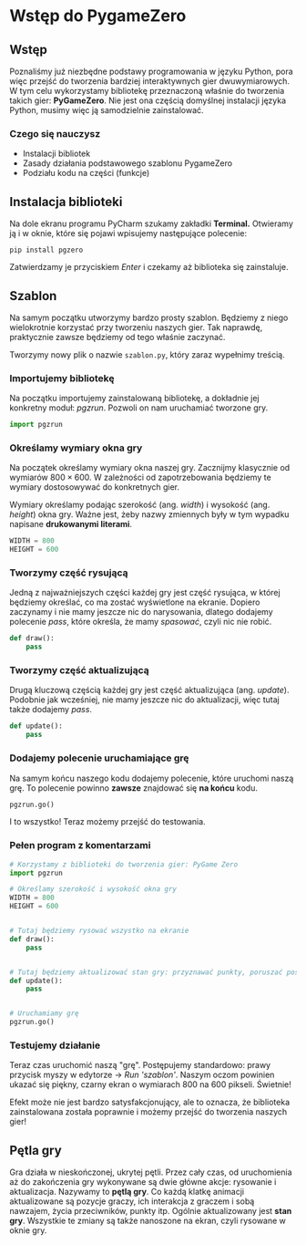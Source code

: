 # Wstęp do PygameZero

## Wstęp

Poznaliśmy już niezbędne podstawy programowania w języku Python, pora więc przejść do tworzenia bardziej interaktywnych gier dwuwymiarowych. W tym celu wykorzystamy bibliotekę przeznaczoną właśnie do tworzenia takich gier: **PyGameZero**. Nie jest ona częścią domyślnej instalacji języka Python, musimy więc ją samodzielnie zainstalować.

### Czego się nauczysz

* Instalacji bibliotek
* Zasady działania podstawowego szablonu PygameZero
* Podziału kodu na części (funkcje)

## Instalacja biblioteki

Na dole ekranu programu PyCharm szukamy zakładki **Terminal.** Otwieramy ją i w oknie, które się pojawi wpisujemy następujące polecenie:

`pip install pgzero`

Zatwierdzamy je przyciskiem _Enter_ i czekamy aż biblioteka się zainstaluje.

## Szablon

Na samym początku utworzymy bardzo prosty szablon. Będziemy z niego wielokrotnie korzystać przy tworzeniu naszych gier. Tak naprawdę, praktycznie zawsze będziemy od tego właśnie zaczynać.

Tworzymy nowy plik o nazwie `szablon.py`, który zaraz wypełnimy treścią.

### Importujemy bibliotekę

Na początku importujemy zainstalowaną bibliotekę, a dokładnie jej konkretny moduł: _pgzrun_.
Pozwoli on nam uruchamiać tworzone gry.

```python
import pgzrun
```

### Określamy wymiary okna gry

Na początek określamy wymiary okna naszej gry. Zacznijmy klasycznie od wymiarów $800\times600$.
W zależności od zapotrzebowania będziemy te wymiary dostosowywać do konkretnych gier.

Wymiary określamy podając szerokość (ang. *width*) i wysokość (ang. *height*) okna gry.
Ważne jest, żeby nazwy zmiennych były w tym wypadku napisane **drukowanymi literami**.

```python
WIDTH = 800
HEIGHT = 600
```

### Tworzymy część rysującą

Jedną z najważniejszych części każdej gry jest część rysująca, w której będziemy określać, co ma zostać wyświetlone na ekranie.
Dopiero zaczynamy i nie mamy jeszcze nic do narysowania, dlatego dodajemy polecenie _pass_, które określa, że mamy *spasować*, czyli nic nie robić.

```python
def draw():
    pass
```

### Tworzymy część aktualizującą

Drugą kluczową częścią każdej gry jest część aktualizująca (ang. *update*).
Podobnie jak wcześniej, nie mamy jeszcze nic do aktualizacji, więc tutaj także dodajemy _pass_.

```python
def update():
    pass
```

### Dodajemy polecenie uruchamiające grę

Na samym końcu naszego kodu dodajemy polecenie, które uruchomi naszą grę.
To polecenie powinno **zawsze** znajdować się **na końcu** kodu.

```python
pgzrun.go()
```

I to wszystko! Teraz możemy przejść do testowania.

### Pełen program z komentarzami

```python
# Korzystamy z biblioteki do tworzenia gier: PyGame Zero
import pgzrun

# Określamy szerokość i wysokość okna gry
WIDTH = 800
HEIGHT = 600


# Tutaj będziemy rysować wszystko na ekranie
def draw():
    pass


# Tutaj będziemy aktualizować stan gry: przyznawać punkty, poruszać postaciami itd.
def update():
    pass


# Uruchamiamy grę
pgzrun.go()
```

### Testujemy działanie

Teraz czas uruchomić naszą "grę". Postępujemy standardowo: prawy przycisk myszy w edytorze -> _Run 'szablon'_. Naszym oczom powinien ukazać się piękny, czarny ekran o wymiarach $800$ na $600$ pikseli. Świetnie!

Efekt może nie jest bardzo satysfakcjonujący, ale to oznacza, że biblioteka zainstalowana została poprawnie i możemy przejść do tworzenia naszych gier!

## Pętla gry

Gra działa w nieskończonej, ukrytej pętli. Przez cały czas, od uruchomienia aż do zakończenia gry wykonywane są dwie główne akcje: rysowanie i aktualizacja.
Nazywamy to **pętlą gry**. Co każdą klatkę animacji aktualizowane są pozycje graczy, ich interakcja z graczem i sobą nawzajem, życia przeciwników, punkty itp.
Ogólnie aktualizowany jest **stan gry**. Wszystkie te zmiany są także nanoszone na ekran, czyli rysowane w oknie gry.
